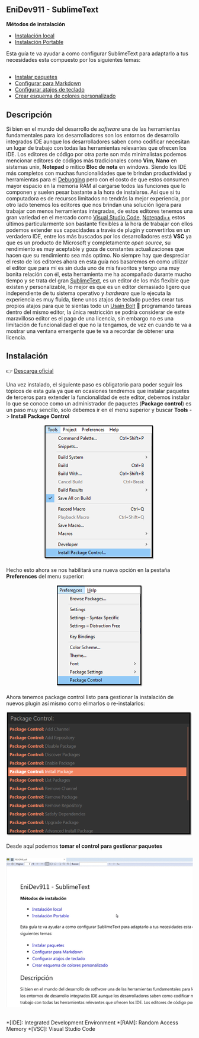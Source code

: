 ## EniDev911 - SublimeText

**Métodos de instalación**

- [Instalación local](#istall)
- [Instalación Portable](#portable)


Esta guía te va ayudar a como configurar SublimeText para adaptarlo a tus necesidades esta compuesto por los siguientes temas:  

## <a href="TOC"></a>

- [Instalar paquetes](#)
- [Configurar para Markdown](ST3_edit_markdown/README.md)
- [Configurar atajos de teclado](./ST3_shorcuts_effective/README.md)
- [Crear esquema de colores personalizado](Color-Scheme/README.md)

## <a name="intro">Descripción</a>

Si bien en el mundo del desarrollo de *software* una de las herramientas fundamentales para los desarrolladores son los entornos de desarrollo integrados IDE aunque los desarrolladores saben como codificar necesitan un lugar de trabajo con todas las herramientas relevantes que ofrecen los IDE. Los editores de código por otra parte son más minimalistas podemos mencionar editores de códigos más tradicionales como **Vim**, **Nano** en sistemas unix, **Notepad** o mítico **Bloc de nota** en windows. Siendo los IDE más completos con muchas funcionalidades que te brindan productividad y herramientas para el [Debugging](https://es.wikipedia.org/wiki/Depuraci%C3%B3n_de_programas) pero con el costo de que estos consumen mayor espacio en la memoria RAM al cargarse todos las funciones que lo componen y suelen pesar bastante a la hora de instalarse. Así que si tu computadora es de recursos limitados no tendrás la mejor experiencia, por otro lado tenemos los editores que nos brindan una solución ligera para trabajar con menos herramientas integradas, de estos editores tenemos una gran variedad en el mercado como [Visual Studio Code](https://code.visualstudio.com/), [Notepad++](https://notepad-plus-plus.org/) estos últimos particularmente son bastante flexibles a la hora de trabajar con ellos podemos extender sus capacidades a través de plugin y convertirlos en un verdadero IDE, entre los más buscados por los desarrolladores está **VSC** ya que es un producto de Microsoft y completamente *open source*, su rendimiento es muy aceptable y goza de constantes actualizaciones que hacen que su rendimiento sea más optimo. No siempre hay que despreciar el resto de los editores ahora en esta guía nos basaremos en como utilizar el editor que para mí es sin duda uno de mis favoritos y tengo una muy bonita relación con él, esta herramienta me ha acompañado durante mucho tiempo y se trata del gran [SublimeText](https://www.sublimetext.com/), es un editor de los más flexible que existen y personalizable, lo mejor es que es un editor demasiado ligero que independiente de tu sistema operativo y *hardware* que lo ejecuta la experiencia es muy fluida, tiene unos atajos de teclado puedes crear tus propios atajos para que te sientas todo un [Usain Bolt](https://es.wikipedia.org/wiki/Usain_Bolt) :running: programando tareas dentro del mismo editor, la única restricción se podría considerar de este maravilloso editor es el pago de una licencia, sin embargo no es una limitación de funcionalidad el que no la tengamos, de vez en cuando te va a mostrar una ventana emergente que te va a recordar de obtener una licencia.



## <a name="install">Instalación</a>


:point_right: <a href="http://sublimetext.com/download" target="_blank">Descarga oficial</a>

Una vez instalado, el siguiente paso es obligatorio para poder seguir los tópicos de esta guía ya que en ocasiones tendremos que instalar paquetes de terceros para extender la funcionalidad de este editor, debemos instalar lo que se conoce como un administrador de paquetes (**Package control**) es un paso muy sencillo, solo debemos ir en el menú superior y buscar **Tools** -> **Install Package Control**  

<p align="center">
    <img src="assets/package_control01.png" alt="install package control">
</p>

Hecho esto ahora se nos habilitará una nueva opción en la pestaña **Preferences** del menu superior:  

<p align="center">
    <img src="assets/01.png">
</p>

Ahora tenemos package control listo para gestionar la instalación de nuevos plugín así mismo como elimarlos o re-instalarlos:  

<p align="center">
    <img src="assets/package_control03.png">
</p>

Desde aquí podemos <b>tomar el control para gestionar paquetes</b>


### <a name="portable"></a>

<p align="center">
	<img src="assets/gif/portable_install.gif">	
</p>



## <a href="TOC"></a>



*[IDE]: Integrated Development Environment
*[RAM]: Random Access Memory
*[VSC]: Visual Studio Code